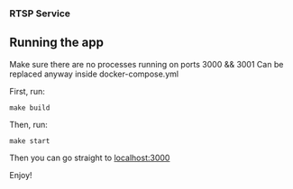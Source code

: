 ### RTSP Service

## Running the app
Make sure there are no processes running on ports 3000 && 3001
Can be replaced anyway inside docker-compose.yml

First, run:
```text
make build
```

Then, run:
```text
make start
```

Then you can go straight to [localhost:3000](http://localhost:3000)

Enjoy!